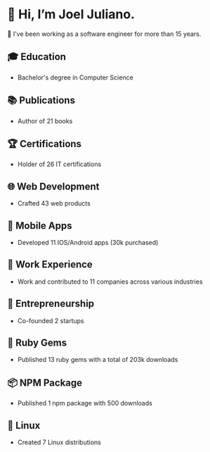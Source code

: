 # 👋 Hi, I’m Joel Juliano.

🚀 I've been working as a software engineer for more than 15 years.

## 🎓 Education
* Bachelor's degree in Computer Science

## 📚 Publications
* Author of 21 books

## 🏆 Certifications
* Holder of 26 IT certifications

## 🌐 Web Development
* Crafted 43 web products

## 📱 Mobile Apps
* Developed 11 IOS/Android apps (30k purchased)

## 💼 Work Experience
* Work and contributed to 11 companies across various industries

## 🚀 Entrepreneurship
* Co-founded 2 startups

## 💎 Ruby Gems
* Published 13 ruby gems with a total of 203k downloads

## 📦 NPM Package
* Published 1 npm package with 500 downloads

## 🐧 Linux
* Created 7 Linux distributions
